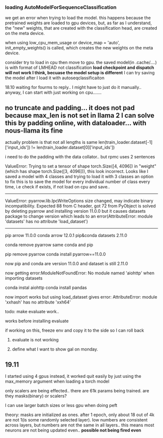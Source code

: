
### loading AutoModelForSequenceClassification
we get an error when trying to load the model.
this happens because the pretrained weights are loaded to gpu devices,
but, as far as I understand, the "new" weights, that are created with the classification head,
are created on the meta device.

when using low_cpu_mem_usage or device_map = 'auto',
init_empty_weights() is called, which creates the new weights on the meta device.

consider try to load in cpu then move to gpu.
the saved model(in .cache/....) is with format of LMHEAD not classification
**load checkpoint and dispatch will not work I think, becuase the model setup is different**
I can try saving the model after I load it with autoseqclassificaiton


18.10
waiting for fourms to reply.. I might have to just do it manually..
anyway, I can start with just working on cpu.......


no truncate and padding...
it does not pad because max_len is not set in llama 2
I can solve this by padding online, with dataloader...
with nous-llama its fine
--
actually problem is that not all lengths is same
len(train_loader.dataset[-1]['input_ids']) != len(train_loader.dataset[0]['input_ids'])

i need to do the padding with the data collator..
but rpmc uses 2 sentences 

ValueError: Trying to set a tensor of shape torch.Size([4, 4096]) in "weight" (which has shape torch.Size([3, 4096])), this look incorrect.
Looks like I saved a model with 4 classes and trying to load it with 3 classes
an option to fix this is to save the model for every individual number of class every time,
i.e check if exists, if not load on cpu and save..


-----
ValueError: pyarrow.lib.IpcWriteOptions size changed, may indicate binary incompatibility. Expected 88 from C header, got 72 from PyObject
is solved by deleting pyarrow and installing version 11.0.0
but it causes datasets package to change version
which leads to an error(AttributeError: module 'datasets' has no attribute 'load_dataset')


-----
pip arrow 11.0.0
conda arrow 12.0.1
pip&conda datasets 2.11.0

conda remove pyarrow
same conda and pip

pip remove pyarrow
conda install pyarrow==11.0.0

now pip and conda are version 11.0.0
and dataset is still 2.11.0

now getting error:ModuleNotFoundError: No module named 'aiohttp'
when importing datasets

conda instal aiohttp
conda install pandas

now import works
but using load_dataset gives error: AttributeError: module 'xxhash' has no attribute 'xxh64'

todo: make evaluate work..

works before installing evaluate

if working on this, freeze env and copy it to the side so I can roll back


1) evaluate is not working

2) define what I want to show gal on monday.

## 19.11
I started using 4 gpus instead, it worked quit easily by just using the max_memory argument when loading a torch model


only scalers are being effected..
there are 61k params being trained.
are they masks(binary) or scalers?

I can use larger batch sizes or less gpu when doing peft


theory:
masks are initialized as ones. after 1 epoch, only about 18 out of 4k are not 1(is some randomly selected layer). 
low numbers are consistent across layers, but numbers are not the same in all layers..
this means most neurons are not being updated even..
**possible not being fired even**




